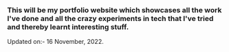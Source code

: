 ### This will be my portfolio website which showcases all the work I've done and all the crazy experiments in tech that I've tried and thereby learnt interesting stuff.

Updated on:- 16 November, 2022.